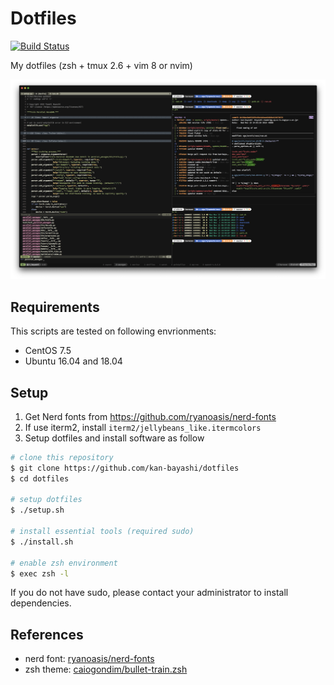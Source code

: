 # Dotfiles

[![Build Status](https://travis-ci.org/kan-bayashi/dotfiles.svg?branch=master)](https://travis-ci.org/kan-bayashi/dotfiles)

My dotfiles (zsh + tmux 2.6 + vim 8 or nvim)

![](./sample/terminal.png)

## Requirements

This scripts are tested on following envrionments:

- CentOS 7.5
- Ubuntu 16.04 and 18.04

## Setup

1. Get Nerd fonts from <https://github.com/ryanoasis/nerd-fonts>
2. If use iterm2, install `iterm2/jellybeans_like.itermcolors`
3. Setup dotfiles and install software as follow

```bash
# clone this repository
$ git clone https://github.com/kan-bayashi/dotfiles
$ cd dotfiles

# setup dotfiles
$ ./setup.sh

# install essential tools (required sudo)
$ ./install.sh

# enable zsh environment
$ exec zsh -l
```

If you do not have sudo, please contact your administrator to install dependencies.

## References

- nerd font: [ryanoasis/nerd-fonts](https://github.com/ryanoasis/nerd-fonts)
- zsh theme: [caiogondim/bullet-train.zsh](https://github.com/caiogondim/bullet-train.zsh)
